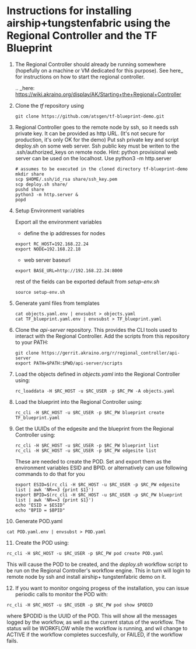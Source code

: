 Instructions for installing airship+tungstenfabric using the Regional Controller and the TF Blueprint
======================================================================================================

1. The Regional Controller should already be running somewhere (hopefully on a machine or
   VM dedicated for this purpose). See here_ for instructions on how to start the regional
   controller.

   .. _here: https://wiki.akraino.org/display/AK/Starting+the+Regional+Controller

2. Clone the *tf* repository using

   ~~~
   git clone https://github.com/atsgen/tf-blueprint-demo.git
   ~~~

3. Regional Controller goes to the remote node by ssh, so it needs ssh private key.
   It can be provided as http URL. (It's not secure for production, it's only OK for the demo)
   Put ssh private key and script deploy.sh on some web server.
   Ssh public key must be writen to the .ssh/authorized_keys on remote node.
   Hint: python provisional web server can be used on the localhost. Use python3 -m http.server
   ~~~
   # assumes to be executed in the cloned directory tf-blueprint-demo
   mkdir share
   scp $HOME/.ssh/id_rsa share/ssh_key.pem
   scp deploy.sh share/
   pushd share
   python3 -m http.server &
   popd
   ~~~

4. Setup Environment variables

   Export all the environment variables
      - define the ip addresses for nodes
      ~~~
      export RC_HOST=192.168.22.24
      export NODE=192.168.22.18
      ~~~
      - web server baseurl
      ~~~
      export BASE_URL=http://192.168.22.24:8000
      ~~~
   rest of the fields can be exported default from *setup-env.sh*
   ~~~
   source setup-env.sh
   ~~~

5. Generate yaml files from templates

   ~~~
   cat objects.yaml.env | envsubst > objects.yaml
   cat TF_blueprint.yaml.env | envsubst > TF_blueprint.yaml
   ~~~

6. Clone the *api-server* repository.  This provides the CLI tools used to interact with the
   Regional Controller.  Add the scripts from this repository to your PATH:

   ~~~
   git clone https://gerrit.akraino.org/r/regional_controller/api-server
   export PATH=$PATH:$PWD/api-server/scripts
   ~~~

7. Load the objects defined in *objects.yaml* into the Regional Controller using:

   ~~~
   rc_loaddata -H $RC_HOST -u $RC_USER -p $RC_PW -A objects.yaml
   ~~~

8. Load the blueprint into the Regional Controller using:

   ~~~
   rc_cli -H $RC_HOST -u $RC_USER -p $RC_PW blueprint create TF_blueprint.yaml
   ~~~

9. Get the UUIDs of the edgesite and the blueprint from the Regional Controller using:

   ~~~
   rc_cli -H $RC_HOST -u $RC_USER -p $RC_PW blueprint list
   rc_cli -H $RC_HOST -u $RC_USER -p $RC_PW edgesite list
   ~~~

   These are needed to create the POD.
   Set and export them as the environment variables ESID and BPID.
   or alternatively can use following commands to do that for you

   ~~~
   export ESID=$(rc_cli -H $RC_HOST -u $RC_USER -p $RC_PW edgesite list | awk 'NR==3 {print $1}')
   export BPID=$(rc_cli -H $RC_HOST -u $RC_USER -p $RC_PW blueprint list | awk 'NR==3 {print $1}')
   echo "ESID = $ESID"
   echo "BPID = $BPID"
   ~~~

10. Generate POD.yaml

   ~~~
   cat POD.yaml.env | envsubst > POD.yaml
   ~~~

11. Create the POD using:

   ~~~
   rc_cli -H $RC_HOST -u $RC_USER -p $RC_PW pod create POD.yaml
   ~~~

   This will cause the POD to be created, and the *deploy.sh* workflow script to be
   run on the Regional Controller's workflow engine. This in turn will login to remote node by ssh
   and install airship+ tungstenfabric demo on it.

12. If you want to monitor ongoing progess of the installation, you can issue periodic calls
    to monitor the POD with:

   ~~~
   rc_cli -H $RC_HOST -u $RC_USER -p $RC_PW pod show $PODID
   ~~~

   where $PODID is the UUID of the POD. This will show all the messages logged by the
   workflow, as well as the current status of the workflow. The status will be WORKFLOW
   while the workflow is running, and wil change to ACTIVE if the workflow completes
   succesfully, or FAILED, if the workflow fails.
